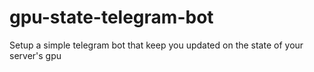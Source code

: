 # gpu-state-telegram-bot
Setup a simple telegram bot that keep you updated on the state of your server's gpu
